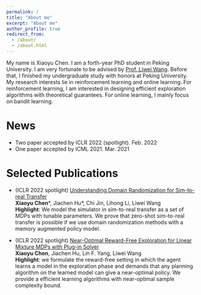 ```yaml
---
permalink: /
title: "About me"
excerpt: "About me"
author_profile: true
redirect_from: 
  - /about/
  - /about.html
---
```


My name is Xiaoyu Chen. I am a forth-year PhD student in Peking University. I am very fortunate to be advised by [Prof. Liwei Wang](http://www.liweiwang-pku.com). Before that, I finished my undergraduate study with honors at Peking University. My research interests lie in reinforcement learning and online learning. For reinforcement learning, I am interested in designing efficient exploration algorithms with theoretical guarantees. For online learning, I mainly focus on bandit learning.

News
======
* Two paper accepted by ICLR 2022 (spotlight). Feb. 2022
* One paper accepted by ICML 2021. Mar. 2021

Selected Publications
======
* (ICLR 2022 spotlight) [Understanding Domain Randomization for Sim-to-real Transfer](https://arxiv.org/abs/2110.03239)  
**Xiaoyu Chen**\*, Jiachen Hu\*,  Chi Jin, Lihong Li, Liwei Wang  
**Highlight**: We model the simulator in sim-to-real transfer as a set of MDPs with tunable parameters. We prove that zero-shot sim-to-real transfer is possible if we use domain randomization methods with a memory augmented policy model.

* (ICLR 2022 spotlight) [Near-Optimal Reward-Free Exploration for Linear Mixture MDPs with Plug-in Solver](https://arxiv.org/abs/2110.03244)  
**Xiaoyu Chen**, Jiachen Hu, Lin F. Yang, Liwei Wang  
**Highlight**: we formulate the reward-free setting in which the agent learns a model in the exploration phase and demands that any planning algorithm on the learned model can give a near-optimal policy. We provide a efficient learning algorithms with near-optimal sample complexity bound.